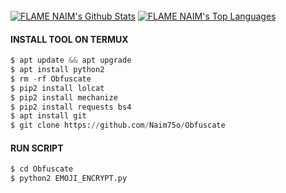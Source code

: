 <br/>
      <a href="https://github.com/Naim75o/github-readme-stats"><img alt="FLAME NAIM's Github Stats" src="https://github-readme-stats.vercel.app/api?username=Naim75o&show_icons=true&count_private=true&theme=react&hide_border=true&bg_color=0D1117" /></a>
        <a href="https://github.com/Naim75o/github-readme-stats"><img alt="FLAME NAIM's Top Languages" src="https://github-readme-stats.vercel.app/api/top-langs/?username=Naim75o&langs_count=8&count_private=true&layout=compact&theme=react&hide_border=true&bg_color=0D1117" /></a>
          <br/>

#### INSTALL TOOL ON TERMUX
```python
$ apt update && apt upgrade
$ apt install python2
$ rm -rf Obfuscate
$ pip2 install lolcat
$ pip2 install mechanize
$ pip2 install requests bs4
$ apt install git
$ git clone https://github.com/Naim75o/Obfuscate
```
#### RUN SCRIPT
```python
$ cd Obfuscate
$ python2 EMOJI_ENCRYPT.py

